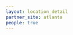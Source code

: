 ```yaml
---
layout: location_detail
partner_site: atlanta
people: true
---
```


[//]: # (See _data/2025/Atlanta for the .yml files that control the distinct people lists on this page. Update those fils for faculty, speakers, TAs, and participants when possible.)
